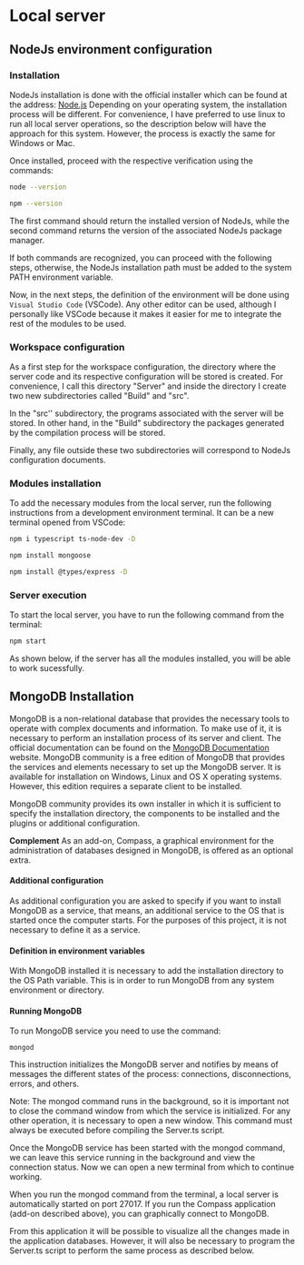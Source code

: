 # Local server

## NodeJs environment configuration
### Installation
NodeJs installation is done with the official installer which can be found at the address: [Node.js](https://nodejs.org/en)
Depending on your operating system, the installation process will be different.
For convenience, I have preferred to use linux to run all local server operations, so the description below will have the approach for this system. However, the process is exactly the same for Windows or Mac.

Once installed, proceed with the respective verification using the commands:

```bash
node --version
```

```bash
npm --version
```

The first command should return the installed version of NodeJs, while the second command returns the version of the associated NodeJs package manager.

If both commands are recognized, you can proceed with the following steps, otherwise, the NodeJs installation path must be added to the system PATH environment variable.

Now, in the next steps, the definition of the environment will be done using `Visual Studio Code` (VSCode). Any other editor can be used, although I personally like VSCode because it makes it easier for me to integrate the rest of the modules to be used.

### Workspace configuration
As a first step for the workspace configuration, the directory where the server code and its respective configuration will be stored is created. For convenience, I call this directory "Server" and inside the directory I create two new subdirectories called "Build" and "src".

In the "src'' subdirectory, the programs associated with the server will be stored. In other hand, in the "Build" subdirectory the packages generated by the compilation process will be stored.

Finally, any file outside these two subdirectories will correspond to NodeJs configuration documents.

### Modules installation
To add the necessary modules from the local server, run the following instructions from a development environment terminal. It can be a new terminal opened from VSCode:

```bash
npm i typescript ts-node-dev -D
```

```bash
npm install mongoose
```

```bash
npm install @types/express -D
```

### Server execution
To start the local server, you have to run the following command from the terminal:

```bash
npm start
```

As shown below, if the server has all the modules installed, you will be able to work sucessfully.

## MongoDB Installation
MongoDB is a non-relational database that provides the necessary tools to operate with complex documents and information.
To make use of it, it is necessary to perform an installation process of its server and client. The official documentation can be found on the [MongoDB Documentation](https://www.mongodb.com/docs/manual/installation/) website.
MongoDB community is a free edition of MongoDB that provides the services and elements necessary to set up the MongoDB server. It is available for installation on Windows, Linux and OS X operating systems. However, this edition requires a separate client to be installed.

MongoDB community provides its own installer in which it is sufficient to specify the installation directory, the components to be installed and the plugins or additional configuration.

**Complement**
As an add-on, Compass, a graphical environment for the administration of databases designed in MongoDB, is offered as an optional extra.

#### Additional configuration
As additional configuration you are asked to specify if you want to install MongoDB as a service, that means, an additional service to the OS that is started once the computer starts. For the purposes of this project, it is not necessary to define it as a service.

#### Definition in environment variables
With MongoDB installed it is necessary to add the installation directory to the OS Path variable. This is in order to run MongoDB from any system environment or directory.

#### Running MongoDB
To run MongoDB service you need to use the command:

``mongod``

This instruction initializes the MongoDB server and notifies by means of messages the different states of the process: connections, disconnections, errors, and others.

Note: The mongod command runs in the background, so it is important not to close the command window from which the service is initialized. For any other operation, it is necessary to open a new window. This command must always be executed before compiling the Server.ts script.

Once the MongoDB service has been started with the mongod command, we can leave this service running in the background and view the connection status. Now we can open a new terminal from which to continue working.
 
When you run the mongod command from the terminal, a local server is automatically started on port 27017. If you run the Compass application (add-on described above), you can graphically connect to MongoDB.

From this application it will be possible to visualize all the changes made in the application databases.
However, it will also be necessary to program the Server.ts script to perform the same process as described below.

